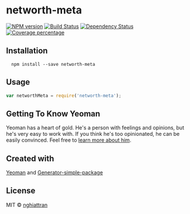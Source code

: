 # networth-meta

[![NPM version][npm-image]][npm-url] [![Build Status](https://travis-ci.org/nnetworth/networth-meta.svg?branch=master)](https://travis-ci.org/nnetworth/networth-meta) [![Dependency Status][daviddm-image]][daviddm-url] [![Coverage percentage][coveralls-image]][coveralls-url]

## Installation

```
  npm install --save networth-meta
```

## Usage

```js
var networthMeta = require('networth-meta');
```

## Getting To Know Yeoman

Yeoman has a heart of gold. He&#39;s a person with feelings and opinions, but he&#39;s very easy to work with. If you think he&#39;s too opinionated, he can be easily convinced. Feel free to [learn more about him](http://yeoman.io/).

## Created with
[Yeoman](https://npmjs.org/package/yo) and [Generator-simple-package](https://npmjs.org/package/generator-simple-package)

## License
MIT © [nghiattran]()

[npm-image]: https://badge.fury.io/js/networth-meta.svg
[npm-url]: https://npmjs.org/package/networth-meta
[travis-image]: https://travis-ci.org/nnetworth/networth-meta.svg?branch=master
[travis-url]: https://travis-ci.org/nnetworth/networth-meta
[daviddm-image]: https://david-dm.org/nnetworth/networth-meta.svg?theme=shields.io
[daviddm-url]: https://david-dm.org/nnetworth/networth-meta
[coveralls-image]: https://coveralls.io/repos/nnetworth/networth-meta/badge.svg
[coveralls-url]: https://coveralls.io/github/nnetworth/networth-meta
